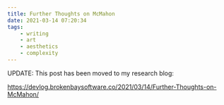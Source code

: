 ```yaml
---
title: Further Thoughts on McMahon
date: 2021-03-14 07:20:34
tags:
	- writing
	- art
	- aesthetics
	- complexity
---
```


<script>
	if(document.location.href === "https://brokenbaysoftware.co/2021/03/14/Further-Thoughts-on-McMahon/") {
		document.location.href="https://devlog.brokenbaysoftware.co/2021/03/14/Further-Thoughts-on-McMahon/";
	}
</script>

UPDATE: This post has been moved to my research blog:

<https://devlog.brokenbaysoftware.co/2021/03/14/Further-Thoughts-on-McMahon/>
